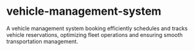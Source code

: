 # vehicle-management-system
 A vehicle management system booking efficiently schedules and tracks vehicle reservations, optimizing fleet operations and ensuring smooth transportation management.
